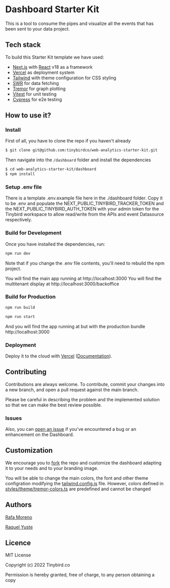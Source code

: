 # Dashboard Starter Kit

This is a tool to consume the pipes and visualize all the events that has been sent to your data project.

## Tech stack

To build this Starter Kit template we have used:

- [Next.js](https://nextjs.org/) with [React](https://reactjs.org/) v18 as a framework
- [Vercel](https://vercel.com/) as deployment system
- [Tailwind](https://tailwindcss.com/) with theme configuration for CSS styling
- [SWR](https://swr.vercel.app/es-ES) for data fetching
- [Tremor](https://tremor.so/) for graph plotting
- [Vitest](https://vitest.dev/) for unit testing
- [Cypress](https://www.cypress.io/) for e2e testing

## How to use it?

### Install

First of all, you have to clone the repo if you haven't already

```bash
$ git clone git@github.com:tinybirdco/web-analytics-starter-kit.git
```

Then navigate into the `/dashboard` folder and install the dependencies

```bash
$ cd web-analytics-starter-kit/dashboard
$ npm install
```

### Setup .env file
There is a template .env.example file here in the ./dashboard folder.
Copy it to be .env and populate the NEXT_PUBLIC_TINYBIRD_TRACKER_TOKEN and the NEXT_PUBLIC_TINYBIRD_AUTH_TOKEN with your admin token for the Tinybird workspace to allow read/write from the APIs and event Datasource respectively.

### Build for Development

Once you have installed the dependencies, run:

```bash
npm run dev
```

Note that if you change the .env file contents, you'll need to rebuild the npm project.

You will find the main app running at http://localhost:3000
You will find the multitenant display at http://localhost:3000/backoffice

### Build for Production

```bash
npm run build
```

```bash
npm run start
```

 And you will find the app running at but with the production bundle http://localhost:3000

### Deployment

Deploy it to the cloud with [Vercel](https://vercel.com/new?utm_source=github&utm_medium=readme&utm_campaign=next-example) ([Documentation](https://nextjs.org/docs/deployment)).

## Contributing

Contributions are always welcome. To contribute, commit your changes into a new branch, and open a pull request against the main branch.

Please be careful in describing the problem and the implemented solution so that we can make the best review possible.

### Issues

Also, you can [open an issue](https://github.com/tinybirdco/web-analytics-starter-kit/issues) if you've encountered a bug or an enhancement on the Dashboard.

## Customization

We encourage you to [fork](https://docs.github.com/es/get-started/quickstart/fork-a-repo) the repo and customize the dashboard adapting it to your needs and to your branding image.

You will be able to change the main colors, the font and other theme configration modifying the [tailwind.config.js](./tailwind.config.js) file. However, colors defined in [styles/theme/tremor-colors.ts](styles/theme/tremor-colors.ts) are predefined and cannot be changed

## Authors

[Rafa Moreno](https://github.com/rmorehig)

[Raquel Yuste](https://github.com/raqyuste)

## Licence

MIT License

Copyright (c) 2022 Tinybird.co

Permission is hereby granted, free of charge, to any person obtaining a copy
